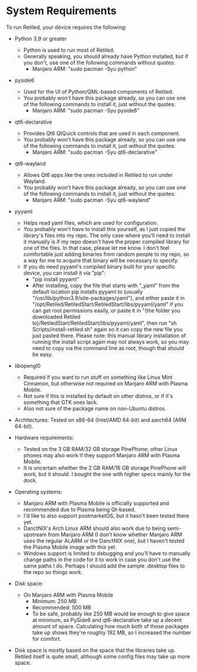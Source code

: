 # System Requirements

To run Retiled, your device requires the following:

- Python 3.9 or greater
  - Python is used to run most of Retiled.
  - Generally speaking, you should already have Python installed, but if you don't, use one of the following commands without quotes:
    - Manjaro ARM: "sudo pacman -Syu python"
  
- pyside6
  - Used for the UI of Python/QML-based components of Retiled.
  - You probably won't have this package already, so you can use one of the following commands to install it, just without the quotes:
    - Manjaro ARM: "sudo pacman -Syu pyside6"
  
- qt6-declarative
  - Provides Qt6 QtQuick controls that are used in each component.
  - You probably won't have this package already, so you can use one of the following commands to install it, just without the quotes:
    - Manjaro ARM: "sudo pacman -Syu qt6-declarative"

- qt6-wayland
  - Allows Qt6 apps like the ones included in Retiled to run under Wayland.
  - You probably won't have this package already, so you can use one of the following commands to install it, just without the quotes:
    - Manjaro ARM: "sudo pacman -Syu qt6-wayland"

- pyyaml
  - Helps read yaml files, which are used for configuration.
  - You probably won't have to install this yourself, as I just copied the library's files into my repo. The only case where you'll need to install it manually is if my repo doesn't have the proper compiled library for one of the files. In that case, please let me know. I don't feel comfortable just adding binaries from random people to my repo, so a way for me to acquire that binary will be necessary to specify.
  - If you do need pyyaml's compiled binary built for your specific device, you can install it via "pip":
    - "pip install pyyaml"
    - After installing, copy the file that starts with "_yaml" from the default location pip installs pyyaml to (usually "/usr/lib/python3.9/site-packages/yaml"), and either paste it in "/opt/Retiled/RetiledStart/RetiledStart/libs/pyyaml/yaml" if you can get root permissions easily, or paste it in "(the folder you downloaded Retiled to)/RetiledStart/RetiledStart/libs/pyyaml/yaml", then run "sh Scripts/install-retiled.sh" again so it can copy the new file you just pasted there. Please note: this manual library installation of running the install script again may not always work, so you may need to copy via the command line as root, though that should be easy.

- libopengl0
  - Required if you want to run stuff on something like Linux Mint Cinnamon, but otherwise not required on Manjaro ARM with Plasma Mobile.
  - Not sure if this is installed by default on other distros, or if it's something that GTK ones lack.
  - Also not sure of the package name on non-Ubuntu distros.

- Architectures: Tested on x86-64 (Intel/AMD 64-bit) and aarch64 (ARM 64-bit).

- Hardware requirements: 
  - Tested on the 3 GB RAM/32 GB storage PinePhone; other Linux phones may also work if they support Manjaro ARM with Plasma Mobile.
  - It is uncertain whether the 2 GB RAM/16 GB storage PinePhone will work, but it should. I bought the one with higher specs mainly for the dock.

- Operating systems:
  - Manjaro ARM with Plasma Mobile is officially supported and recommended due to Plasma being Qt-based.
  - I'd like to also support postmarketOS, but it hasn't been tested there yet.
  - DanctNIX's Arch Linux ARM should also work due to being semi-upstream from Manjaro ARM (I don't know whether Manjaro ARM uses the regular ALARM or the DanctNIX one), but I haven't tested the Plasma Mobile image with this yet.
  - Windows support is limited to debugging and you'll have to manually change paths in the code for it to work in case you don't use the same paths I do. Perhaps I should add the sample .desktop files to the repo so things work.

- Disk space:
  - On Manjaro ARM with Plasma Mobile
    - Minimum: 250 MB
    - Recommended: 500 MB
    - To be safe, probably like 250 MB would be enough to give space at minimum, as PySide6 and qt6-declarative take up a decent amount of space. Calculating how much both of those packages take up shows they're roughly 192 MB, so I increased the number for comfort.

- Disk space is mostly based on the space that the libraries take up. Retiled itself is quite small, although some config files may take up more space.